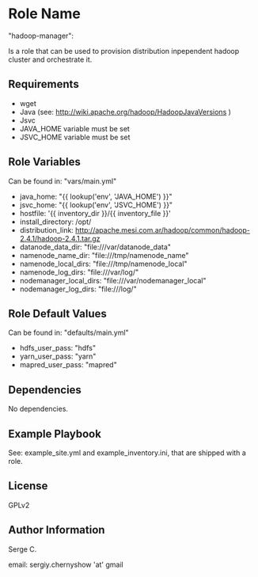 Role Name
========

"hadoop-manager":

Is a role that can be used to provision distribution inpependent hadoop cluster and orchestrate it.


Requirements
------------

- wget
- Java (see: http://wiki.apache.org/hadoop/HadoopJavaVersions )
- Jsvc
- JAVA_HOME variable must be set
- JSVC_HOME variable must be set 

Role Variables
--------------

Can be found in: "vars/main.yml"

- java_home: "{{ lookup('env', 'JAVA_HOME')  }}"
- jsvc_home: "{{ lookup('env', 'JSVC_HOME')  }}"
- hostfile: '{{ inventory_dir }}/{{ inventory_file }}'
- install_directory: /opt/
- distribution_link: http://apache.mesi.com.ar/hadoop/common/hadoop-2.4.1/hadoop-2.4.1.tar.gz
- datanode_data_dir: "file:///var/datanode_data"
- namenode_name_dir: "file:///tmp/namenode_name"
- namenode_local_dirs: "file:///tmp/namenode_local"
- namenode_log_dirs: "file:///var/log/"
- nodemanager_local_dirs: "file:///var/nodemanager_local"
- nodemanager_log_dirs: "file:///log/"

Role Default Values
--------------

Can be found in: "defaults/main.yml"
  - hdfs_user_pass: "hdfs"
  - yarn_user_pass: "yarn"
  - mapred_user_pass: "mapred"

Dependencies
------------

No dependencies.

Example Playbook
-------------------------

See: example_site.yml and example_inventory.ini, that are shipped with a role.

License
-------

GPLv2

Author Information
------------------

Serge C.

email: sergiy.chernyshow 'at' gmail
